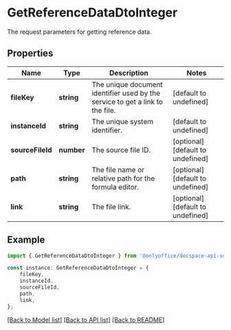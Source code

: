 # GetReferenceDataDtoInteger

The request parameters for getting reference data.

## Properties

Name | Type | Description | Notes
------------ | ------------- | ------------- | -------------
**fileKey** | **string** | The unique document identifier used by the service to get a link to the file. | [default to undefined]
**instanceId** | **string** | The unique system identifier. | [default to undefined]
**sourceFileId** | **number** | The source file ID. | [optional] [default to undefined]
**path** | **string** | The file name or relative path for the formula editor. | [optional] [default to undefined]
**link** | **string** | The file link. | [optional] [default to undefined]

## Example

```typescript
import { GetReferenceDataDtoInteger } from '@onlyoffice/docspace-api-sdk';

const instance: GetReferenceDataDtoInteger = {
    fileKey,
    instanceId,
    sourceFileId,
    path,
    link,
};
```

[[Back to Model list]](../README.md#documentation-for-models) [[Back to API list]](../README.md#documentation-for-api-endpoints) [[Back to README]](../README.md)
